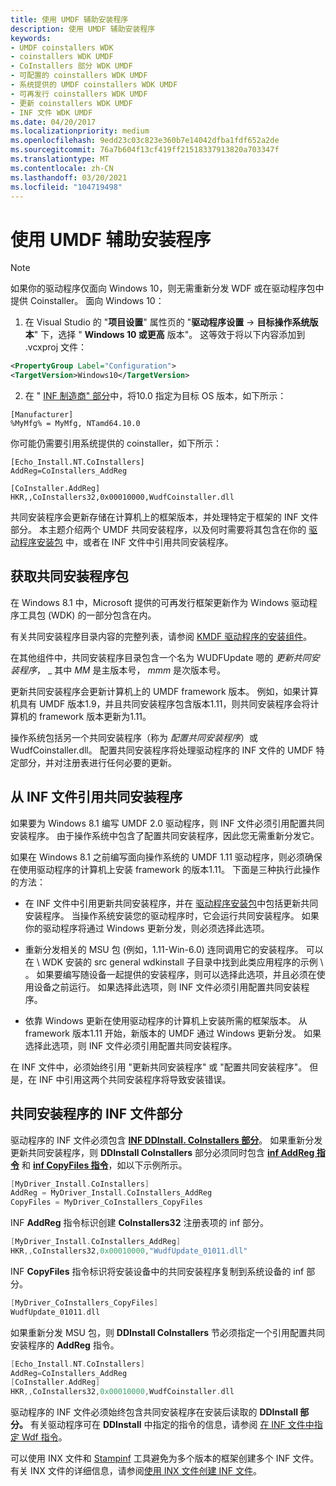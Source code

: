 ```yaml
---
title: 使用 UMDF 辅助安装程序
description: 使用 UMDF 辅助安装程序
keywords:
- UMDF coinstallers WDK
- coinstallers WDK UMDF
- CoInstallers 部分 WDK UMDF
- 可配置的 coinstallers WDK UMDF
- 系统提供的 UMDF coinstallers WDK UMDF
- 可再发行 coinstallers WDK UMDF
- 更新 coinstallers WDK UMDF
- INF 文件 WDK UMDF
ms.date: 04/20/2017
ms.localizationpriority: medium
ms.openlocfilehash: 9edd23c03c823e360b7e14042dfba1fdf652a2de
ms.sourcegitcommit: 76a7b604f13cf419ff21518337913820a703347f
ms.translationtype: MT
ms.contentlocale: zh-CN
ms.lasthandoff: 03/20/2021
ms.locfileid: "104719498"
---
```

# <a name="using-the-umdf-co-installer"></a>使用 UMDF 辅助安装程序

> [!NOTE]
> 如果你的驱动程序仅面向 Windows 10，则无需重新分发 WDF 或在驱动程序包中提供 Coinstaller。 面向 Windows 10：
>1. 在 Visual Studio 的 "**项目设置**" 属性页的 "**驱动程序设置**  ->  **目标操作系统版本**" 下，选择 " **Windows 10 或更高** 版本"。  这等效于将以下内容添加到 .vcxproj 文件： 
>```xml
><PropertyGroup Label="Configuration">
><TargetVersion>Windows10</TargetVersion>
>```
>2. 在 " [INF 制造商" 部分](../install/inf-manufacturer-section.md)中，将10.0 指定为目标 OS 版本，如下所示：
>```inf
>[Manufacturer]
>%MyMfg% = MyMfg, NTamd64.10.0
>```
>
>你可能仍需要引用系统提供的 coinstaller，如下所示：
>
>```inf
>[Echo_Install.NT.CoInstallers] 
>AddReg=CoInstallers_AddReg
>
>[CoInstaller.AddReg]
>HKR,,CoInstallers32,0x00010000,WudfCoinstaller.dll
>```


共同安装程序会更新存储在计算机上的框架版本，并处理特定于框架的 INF 文件部分。 本主题介绍两个 UMDF 共同安装程序，以及何时需要将其包含在你的 [驱动程序安装包](/windows-hardware/drivers) 中，或者在 INF 文件中引用共同安装程序。

## <a name="getting-the-co-installer-package"></a>获取共同安装程序包


在 Windows 8.1 中，Microsoft 提供的可再发行框架更新作为 Windows 驱动程序工具包 (WDK) 的一部分包含在内。

有关共同安装程序目录内容的完整列表，请参阅 [KMDF 驱动程序的安装组件](installation-components-for-kmdf-drivers.md)。

在其他组件中，共同安装程序目录包含一个名为 WUDFUpdate 嗯的 *更新共同安装程序*， \_ 其中 *MM* 是主版本号， *mmm* 是次版本号。

更新共同安装程序会更新计算机上的 UMDF framework 版本。 例如，如果计算机具有 UMDF 版本1.9，并且共同安装程序包含版本1.11，则共同安装程序会将计算机的 framework 版本更新为1.11。

操作系统包括另一个共同安装程序（称为 *配置共同安装程序*）或 WudfCoinstaller.dll。 配置共同安装程序将处理驱动程序的 INF 文件的 UMDF 特定部分，并对注册表进行任何必要的更新。

## <a name="referencing-co-installers-from-your-inf-file"></a>从 INF 文件引用共同安装程序


如果要为 Windows 8.1 编写 UMDF 2.0 驱动程序，则 INF 文件必须引用配置共同安装程序。 由于操作系统中包含了配置共同安装程序，因此您无需重新分发它。

如果在 Windows 8.1 之前编写面向操作系统的 UMDF 1.11 驱动程序，则必须确保在使用驱动程序的计算机上安装 framework 的版本1.11。 下面是三种执行此操作的方法：

-   在 INF 文件中引用更新共同安装程序，并在 [驱动程序安装包](/windows-hardware/drivers)中包括更新共同安装程序。 当操作系统安装您的驱动程序时，它会运行共同安装程序。 如果你的驱动程序将通过 Windows 更新分发，则必须选择此选项。

-   重新分发相关的 MSU 包 (例如，1.11-Win-6.0) 连同调用它的安装程序。 可以在 \\ WDK 安装的 src general wdkinstall 子目录中找到此类应用程序的示例 \\ 。 如果要编写随设备一起提供的安装程序，则可以选择此选项，并且必须在使用设备之前运行。 如果选择此选项，则 INF 文件必须引用配置共同安装程序。

-   依靠 Windows 更新在使用驱动程序的计算机上安装所需的框架版本。 从 framework 版本1.11 开始，新版本的 UMDF 通过 Windows 更新分发。 如果选择此选项，则 INF 文件必须引用配置共同安装程序。

在 INF 文件中，必须始终引用 "更新共同安装程序" 或 "配置共同安装程序"。 但是，在 INF 中引用这两个共同安装程序将导致安装错误。

## <a name="inf-file-sections-for-the-co-installer"></a>共同安装程序的 INF 文件部分


驱动程序的 INF 文件必须包含 [**INF DDInstall. CoInstallers 部分**](../install/inf-ddinstall-coinstallers-section.md)。 如果重新分发更新共同安装程序，则 **DDInstall CoInstallers** 部分必须同时包含 [**inf AddReg 指令**](../install/inf-addreg-directive.md) 和 [**inf CopyFiles 指令**](../install/inf-copyfiles-directive.md)，如以下示例所示。

```cpp
[MyDriver_Install.CoInstallers]
AddReg = MyDriver_Install.CoInstallers_AddReg
CopyFiles = MyDriver_CoInstallers_CopyFiles
```

INF **AddReg** 指令标识创建 **CoInstallers32** 注册表项的 inf 部分。

```cpp
[MyDriver_Install.CoInstallers_AddReg]
HKR,,CoInstallers32,0x00010000,"WudfUpdate_01011.dll"
```

INF **CopyFiles** 指令标识将安装设备中的共同安装程序复制到系统设备的 inf 部分。

```cpp
[MyDriver_CoInstallers_CopyFiles]
WudfUpdate_01011.dll
```

如果重新分发 MSU 包，则 **DDInstall CoInstallers** 节必须指定一个引用配置共同安装程序的 **AddReg** 指令。

```cpp
[Echo_Install.NT.CoInstallers]
AddReg=CoInstallers_AddReg
[CoInstaller.AddReg]
HKR,,CoInstallers32,0x00010000,WudfCoinstaller.dll
```

驱动程序的 INF 文件必须始终包含共同安装程序在安装后读取的 **DDInstall 部分。** 有关驱动程序可在 **DDInstall** 中指定的指令的信息，请参阅 [在 INF 文件中指定 Wdf 指令](specifying-wdf-directives-in-inf-files.md)。

可以使用 INX 文件和 [Stampinf](../devtest/stampinf.md) 工具避免为多个版本的框架创建多个 INF 文件。 有关 INX 文件的详细信息，请参阅[使用 INX 文件创建 INF 文件](using-inx-files-to-create-inf-files.md)。

